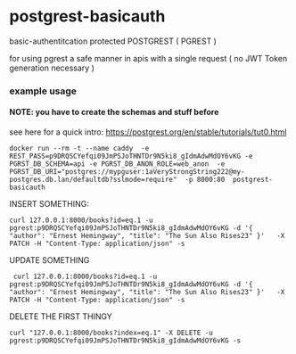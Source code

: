 # postgrest-basicauth

basic-authentitcation protected POSTGREST ( PGREST ) 

for using pgrest a safe manner in apis with a single request ( no JWT Token generation necessary )


### example usage

#### NOTE: you have to create the schemas and stuff before 
see here for a quick intro:  https://postgrest.org/en/stable/tutorials/tut0.html


```
docker run --rm -t --name caddy  -e REST_PASS=p9DRQSCYefqi09JmPSJoTHNTDr9N5ki8_gIdmAdwMdOY6vKG -e PGRST_DB_SCHEMA=api -e PGRST_DB_ANON_ROLE=web_anon  -e PGRST_DB_URI="postgres://mypguser:1aVeryStrongString222@my-postgres.db.lan/defaultdb?sslmode=require"  -p 8000:80  postgrest-basicauth
```
INSERT SOMETHING:
```
curl 127.0.0.1:8000/books?id=eq.1 -u pgrest:p9DRQSCYefqi09JmPSJoTHNTDr9N5ki8_gIdmAdwMdOY6vKG -d '{  "author": "Ernest Hemingway", "title": "The Sun Also Rises23" }'   -X PATCH -H "Content-Type: application/json" -s
```
UPDATE SOMETHING
```
 curl 127.0.0.1:8000/books?id=eq.1 -u pgrest:p9DRQSCYefqi09JmPSJoTHNTDr9N5ki8_gIdmAdwMdOY6vKG -d '{  "author": "Ernest Hemingway", "title": "The Sun Also Rises23" }'   -X PATCH -H "Content-Type: application/json" -s
```

DELETE THE FIRST THINGY
```
curl "127.0.0.1:8000/books?index=eq.1" -X DELETE -u pgrest:p9DRQSCYefqi09JmPSJoTHNTDr9N5ki8_gIdmAdwMdOY6vKG -s
```